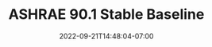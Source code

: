 ---
title: "ASHRAE 90.1 Stable Baseline"
date: 2022-09-21T14:48:04-07:00
weight: 112
draft: false
pre: "<b>- </b>"
---